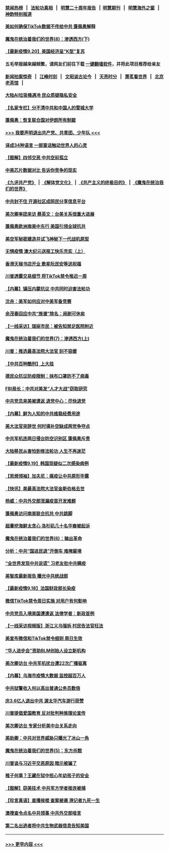 #### [禁闻热榜](热点新闻.md?t=0)  &nbsp;&nbsp;|&nbsp;&nbsp; [法轮功真相](https://github.com/gfw-breaker/truth/blob/master/README.md?t=0) &nbsp;&nbsp;|&nbsp;&nbsp; [明慧二十周年报告](https://github.com/gfw-breaker/mh-reports/blob/master/README.md?t=0) &nbsp;&nbsp;|&nbsp;&nbsp;[明慧期刊](https://github.com/gfw-breaker/mh-qikan) &nbsp;&nbsp;|&nbsp;&nbsp; [明慧海外之窗](https://github.com/gfw-breaker/mh-news/blob/master/README.md?t=0) &nbsp;&nbsp;|&nbsp;&nbsp; [神韵特别报道](https://github.com/gfw-breaker/mh-news/blob/master/shenyun.md?t=0)
#### [美如何确保TikTok数据不传给中共 蓬佩奥解释](../pages/nf4514/n12417797.md?t=09210802) 
#### [魔鬼在统治着我们的世界(8)：渗透西方(下)](../pages/nf4514/n10429603.md?t=09210802) 
#### [【最新疫情9.20】美国经济呈“K型”复苏](../pages/nf4514/n12401074.md?t=09210802) 
#### 五毛举报越来越频繁，请网友们前往下载 [一键翻墙软件](https://github.com/gfw-breaker/ssr-accounts)，并将此项目推荐给亲友
#### [新闻拍案惊奇](https://github.com/gfw-breaker/banned-news1/blob/master/pages/link4.md) &nbsp;&nbsp;|&nbsp;&nbsp; [江峰时刻](https://github.com/gfw-breaker/banned-news1/blob/master/pages/link4.md) &nbsp;&nbsp;|&nbsp;&nbsp; [文昭谈古论今](https://github.com/gfw-breaker/banned-news1/blob/master/pages/link4.md) &nbsp;&nbsp;|&nbsp;&nbsp; [天亮时分](https://github.com/gfw-breaker/banned-news1/blob/master/pages/link4.md) &nbsp;&nbsp;|&nbsp;&nbsp; [萧茗看世界](https://github.com/gfw-breaker/banned-news1/blob/master/pages/link4.md) &nbsp;&nbsp;|&nbsp;&nbsp; [北京老茶馆](https://github.com/gfw-breaker/banned-news1/blob/master/pages/link4.md) &nbsp;&nbsp;|&nbsp;&nbsp; 
#### [大陆AI垃圾桶遇冷 民众质疑隐私安全](../pages/nf4514/n12417693.md?t=09210802) 
#### [【名家专栏】分不清中共和中国人的雪城大学](../pages/nf4514/n12417372.md?t=09210802) 
#### [蓬佩奥：恢复联合国对伊朗所有制裁](../pages/nf4514/n12417360.md?t=09210802) 
#### [>>> 我要声明退出共产党、共青团、少年队 <<<](https://github.com/begood0513/goodnews/blob/master/quit/letter.md) 
#### [译成34种语言 一部童话触动世界人的心灵](../pages/nf4514/n12416763.md?t=09210802) 
#### [【图解】四邻交恶 中共空前孤立](../pages/nf4514/n12416209.md?t=09210802) 
#### [中美芯片数据对比 告诉你竞争的现实](../pages/nf4514/n12411129.md?t=09210802) 
#### [《九评共产党》](https://github.com/begood0513/9ping.md/blob/master/README.md) &nbsp;|&nbsp; [《解体党文化》](../../../../jtdwh.md/blob/master/README.md)  &nbsp;|&nbsp; [《共产主义的终极目的》](../../../../gczydzjmd.md/blob/master/README.md) &nbsp;|&nbsp; [《魔鬼在统治我们的世界》](../../../../mgztzwmdsj.md/blob/master/README.md) 
#### [中共封不住 开源社区成网民分享信息平台](../pages/nf4514/n12399528.md?t=09210802) 
#### [美次卿率团来访 蔡英文：台美关系很重大进展](../pages/nf4514/n12416854.md?t=09210802) 
#### [蓬佩奥欧洲南美中东行 美国引领全球抗共](../pages/nf4514/n12416884.md?t=09210802) 
#### [美空军秘密建造并试飞神秘下一代战机原型](../pages/nf4514/n12412373.md?t=09210802) 
#### [无惧疫情 澳大纪元送报工快乐充实（上）](../pages/nf4514/n12412365.md?t=09210802) 
#### [香港天梯书店开业 歌星阮民安等送祝福](../pages/nf4514/n12416472.md?t=09210802) 
#### [川普透露交易细节 将TikTok禁令推迟一周](../pages/nf4514/n12416598.md?t=09210802) 
#### [【内幕】镇压内蒙抗议 中共同时迫害法轮功](../pages/nf4514/n12410472.md?t=09210802) 
#### [沈舟：美军如何应对中美军备竞赛](../pages/nf4514/n12416424.md?t=09210802) 
#### [余茂春回应中共“族谱”除名：闹剧可休矣](../pages/nf4514/n12416159.md?t=09210802) 
#### [【一线采访】瑞丽市民：被告知禁足医院附近](../pages/nf4514/n12415433.md?t=09210802) 
#### [魔鬼在统治着我们的世界(7)：渗透西方(上)](../pages/nf4514/n10426013.md?t=09210802) 
#### [川普：推选最高法院大法官 刻不容缓](../pages/nf4514/n12415885.md?t=09210802) 
#### [【中共百种酷刑】上大挂](../pages/nf4514/n12414971.md?t=09210802) 
#### [德民众抗议防疫限制：抹布口罩防不了病毒](../pages/nf4514/n12415697.md?t=09210802) 
#### [FBI局长：中共对美发“人才大战”窃取研究](../pages/nf4514/n12415919.md?t=09210802) 
#### [中共党员来美被遣返 退党中心：尽快退党](../pages/nf4514/n12415164.md?t=09210802) 
#### [【内幕】鲜为人知的中共维稳经费用途](../pages/nf4514/n12393828.md?t=09210802) 
#### [美大法官突辞世 何时填补空缺成两党争夺点](../pages/nf4514/n12414980.md?t=09210802) 
#### [中共军机连两日侵台防空识别区 蓬佩奥斥责](../pages/nf4514/n12415315.md?t=09210802) 
#### [大陆移民从害怕到修法轮功 人生不再迷茫](../pages/nf4514/n12414325.md?t=09210802) 
#### [【最新疫情9.19】韩国现疑似二次感染病例](../pages/nf4514/n12414942.md?t=09210802) 
#### [【思想领袖】加夫尼：瘟疫让中共原形毕露](../pages/nf4514/n12162113.md?t=09210802) 
#### [【快讯】美最高法院大法官金斯伯格去世](../pages/nf4514/n12414756.md?t=09210802) 
#### [杨威：中共外交部泄漏疫苗开发难题](../pages/nf4514/n12414670.md?t=09210802) 
#### [蓬佩奥访问南美联合抗共 中共跳脚](../pages/nf4514/n12414399.md?t=09210802) 
#### [超量挖海鲜太贪心 洛杉矶几十名华裔被起诉](../pages/nf4514/n12414451.md?t=09210802) 
#### [魔鬼在统治着我们的世界(6)：输出革命](../pages/nf4514/n10421536.md?t=09210802) 
#### [分析：中共“国进民退”开倒车 难掩窘境](../pages/nf4514/n12414132.md?t=09210802) 
#### [“全世界发现中共说谎” 习老友批中共瞒疫](../pages/nf4514/n12413225.md?t=09210802) 
#### [美智库最新报告 曝光中共统战部](../pages/nf4514/n12413837.md?t=09210802) 
#### [【最新疫情9.18】法国财政部长染疫](../pages/nf4514/n12412168.md?t=09210802) 
#### [微信TikTok禁令周日实施 对用户有何影响](../pages/nf4514/n12413788.md?t=09210802) 
#### [中共党员入境美国遭遣返 法律学者：新政首例](../pages/nf4514/n12413596.md?t=09210802) 
#### [【一线采访视频版】浙江义乌强拆 村民告法官枉法](../pages/nf4514/n12412892.md?t=09210802) 
#### [美宣布微信和TikTok禁令细则 周日生效](../pages/nf4514/n12413533.md?t=09210802) 
#### [“华人进步会”资助BLM创始人设立新机构](../pages/nf4514/n12412482.md?t=09210802) 
#### [美次卿访台 中共军机扰台遭22次广播驱离](../pages/nf4514/n12412342.md?t=09210802) 
#### [【内幕】乌海市疫情大数据 监控超百万人](../pages/nf4514/n12405724.md?t=09210802) 
#### [中共狱警收入何以高出普通公务员数倍](../pages/nf4514/n12412019.md?t=09210802) 
#### [庆3.6亿人退出中共 渥太华汽车游行获赞](../pages/nf4514/n12411875.md?t=09210802) 
#### [川普提倡爱国教育 反对批判种族理论宣传](../pages/nf4514/n12411702.md?t=09210802) 
#### [美次卿访台 专家分析美中台关系走向](../pages/nf4514/n12411575.md?t=09210802) 
#### [美助卿：中共对世界威胁只曝光了冰山一角](../pages/nf4514/n12411603.md?t=09210802) 
#### [魔鬼在统治着我们的世界(5)：东方杀戮](../pages/nf4514/n10417707.md?t=09210802) 
#### [川普谈与习近平交恶原因 暗示被骗了](../pages/nf4514/n12411507.md?t=09210802) 
#### [稚子何辜？王藏在狱中担心年幼孩子的安全](../pages/nf4514/n12411480.md?t=09210802) 
#### [【图解】窃美技术 中共军方学者接连被捕](../pages/nf4514/n12409461.md?t=09210802) 
#### [【珍言真语】直播挨棍 查案被袭 港记者九死一生](../pages/nf4514/n12410916.md?t=09210802) 
#### [澳搜查令点名中共领事 中共外交部哑言](../pages/nf4514/n12411209.md?t=09210802) 
#### [第二名出逃者将中共生物武器信息告知美国](../pages/nf4514/n12410677.md?t=09210802) 

----
#### [ >>> 更早内容 <<< ](../indexes/nf4514-earlier.md)
